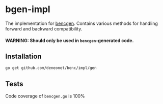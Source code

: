 # bgen-impl

The implementation for [bencgen](../../cmd/bencgen/README.md). Contains various methods for handling forward and backward compatibility.

#### WARNING: Should only be used in `bencgen`-generated code.

## Installation

```bash
go get github.com/deneonet/benc/impl/gen
```

## Tests

Code coverage of `bencgen.go` is 100%
